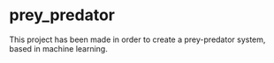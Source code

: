 # prey_predator
This project has been made in order to create a prey-predator system, based in machine learning.
